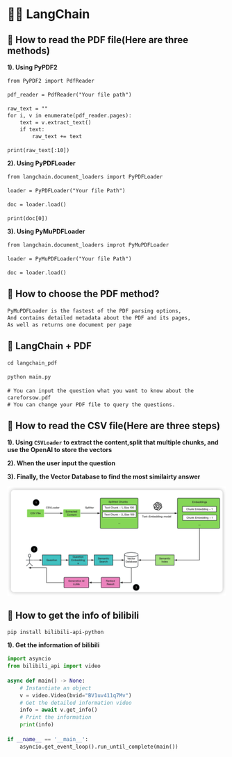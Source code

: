 <!--
 * @Date: 2023-05-12 11:06:51
 * @Author: Bruce
 * @Description: 
-->
# 🦜️🔗 LangChain 

## **📖 How to read the PDF file(Here are three methods)**

**1). Using PyPDF2**

```
from PyPDF2 import PdfReader

pdf_reader = PdfReader("Your file path")

raw_text = ""
for i, v in enumerate(pdf_reader.pages):
    text = v.extract_text()
    if text:
        raw_text += text

print(raw_text[:10])
```

**2). Using PyPDFLoader**

```
from langchain.document_loaders import PyPDFLoader

loader = PyPDFLoader("Your file Path")

doc = loader.load()

print(doc[0])
```

**3). Using PyMuPDFLoader**

```
from langchain.document_loaders improt PyMuPDFLoader

loader = PyMuPDFLoader("Your file Path")

doc = loader.load()
```

## **🚀 How to choose the PDF method?**

```
PyMuPDFLoader is the fastest of the PDF parsing options, 
And contains detailed metadata about the PDF and its pages, 
As well as returns one document per page
```

## **👀 LangChain + PDF**

```
cd langchain_pdf

python main.py

# You can input the question what you want to know about the careforsow.pdf
# You can change your PDF file to query the questions.
```

## **📖 How to read the CSV file(Here are three steps)**

**1). Using `CSVLoader` to extract the content,split that multiple chunks, and use the OpenAI to store the vectors**

**2). When the user input the question**

**3). Finally, the Vector Database to find the most similairty answer**

<img src="./langchain_csv/images/csv.png">

## **📖 How to get the info of bilibili**

```
pip install bilibili-api-python
```

**1). Get the information of bilibili**

```python
import asyncio
from bilibili_api import video

async def main() -> None:
    # Instantiate an object
    v = video.Video(bvid="BV1uv411q7Mv")
    # Get the detailed information video
    info = await v.get_info()
    # Print the information
    print(info)

if __name__ == '__main__':
    asyncio.get_event_loop().run_until_complete(main())
```

